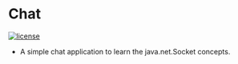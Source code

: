 # Chat

[![license](https://img.shields.io/github/license/jpcercal/learning-java-socket.svg?style=square)](https://github.com/jpcercal/learning-java-socket)

- A simple chat application to learn the java.net.Socket concepts.
